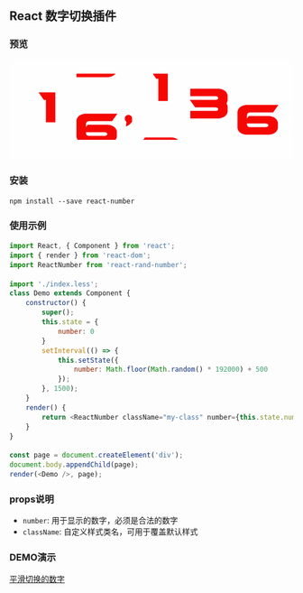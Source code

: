 ## React 数字切换插件

### 预览

![ReactNumber](./number.gif)


### 安装

```shell
npm install --save react-number
```

### 使用示例

```js
import React, { Component } from 'react';
import { render } from 'react-dom';
import ReactNumber from 'react-rand-number';

import './index.less';
class Demo extends Component {
    constructor() {
        super();
        this.state = {
            number: 0
        }
        setInterval(() => {
            this.setState({
                number: Math.floor(Math.random() * 192000) + 500
            });
        }, 1500);
    }
    render() {
        return <ReactNumber className="my-class" number={this.state.number} />;
    }
}

const page = document.createElement('div');
document.body.appendChild(page);
render(<Demo />, page);
```

### props说明

* `number`: 用于显示的数字，必须是合法的数字
* `className`: 自定义样式类名，可用于覆盖默认样式

### DEMO演示

[平滑切换的数字](http://seejs.me/react-number/demo/index.html)
